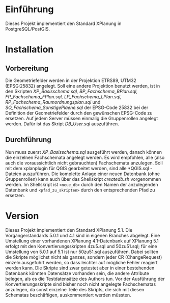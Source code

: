 # Einführung

Dieses Projekt implementiert den Standard XPlanung in PostgreSQL/PostGIS.

# Installation

## Vorbereitung
Die Geometriefelder werden in der Projektion ETRS89, UTM32 (EPSG:25832) angelegt. Soll eine andere Projektion benutzt werden, ist in den Skripten _XP_Basisschema.sql, BP_Fachschema_BPlan.sql, FP_Fachschema_FPlan.sql, LP_Fachschema_LPlan.sql, RP_Fachschema_Raumordnungsplan.sql_ und _SO_Fachschema_SonstigePlaene.sql_ der EPSG-Code 25832 bei der Definition der Geometriefelder durch den gewünschen EPSG-Code zu ersetzen.
Auf jedem Server müssen einmalig die Gruppenrollen angelegt werden. Dafür ist das Skript _DB_User.sql_ auszuführen.

## Durchführung
Nun muss zuerst _XP_Basisschema.sql_ ausgeführt werden, danach können die einzelnen Fachschemata angelegt werden. Es wird empfohlen, alle (also auch die voraussichtlich nicht gebrauchten) Fachschemata anzulegen.
Soll mit dem xplanplugin für QGIS gearbeitet werden, sind alle *QGIS.sql - Dateien auszuführen.
Die komplette Anlage einer neuen Datenbank (ohne Gruppenrollen) kann auch über das Shellskript _createdb.sh_ vorgenommen werden. Im Shellskript ist `<neue_db>` durch den Namen der anzulegenden Datenbank und `<pfad_zu_skripten>` durch den entsprechenden Pfad zu ersetzen.

# Version

Dieses Projekt implementiert den Standard XPlanung 5.1. Die Vorgängerstandards 5.0.1 und 4.1 sind in eigenen Branches abgelegt.
Eine Umstellung einer vorhandenen XPlanung 4.1-Datenbank auf XPlanung 5.1 erfolgt mit den Konvertierungsskripten 4zu5.sql und 50zu51.sql; für eine Umstellung von 5.0.1 auf 5.1 ist nur 50zu51.sql auszuführen.
Dabei sollten die Skripte möglichst nicht als ganzes, sondern jeder CR (ChangeRequest) einzeln ausgeführt werden, so dass leichter auf mögliche Fehler reagiert werden kann. Die Skripte sind zwar getestet aber in einer bestehenden Datenbank könnten Datensätze vorhanden sein, die andere Attribute belegen, als es die Testdatensätze des Authors tun.
Vor der Ausführung der Konvertierungsskripte sind bisher noch nicht angelegte Fachschematas anzulegen, da sonst einzelne Teile des Skripts, die sich mit diesen Schematas beschäftigen, auskommentiert werden müssten.
